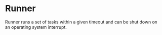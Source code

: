 # Runner

Runner runs a set of tasks within a given timeout and can be
shut down on an operating system interrupt.
